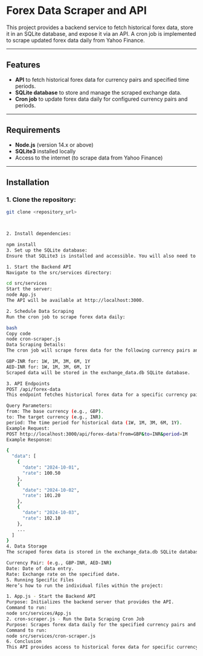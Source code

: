 # Forex Data Scraper and API

This project provides a backend service to fetch historical forex data, store it in an SQLite database, and expose it via an API. A cron job is implemented to scrape updated forex data daily from Yahoo Finance.

---

## Features

- **API** to fetch historical forex data for currency pairs and specified time periods.
- **SQLite database** to store and manage the scraped exchange data.
- **Cron job** to update forex data daily for configured currency pairs and periods.

---

## Requirements

- **Node.js** (version 14.x or above)
- **SQLite3** installed locally
- Access to the internet (to scrape data from Yahoo Finance)

---

## Installation

### 1. Clone the repository:

```bash
git clone <repository_url>



2. Install dependencies:

npm install
3. Set up the SQLite database:
Ensure that SQLite3 is installed and accessible. You will also need to configure the database if necessary.

1. Start the Backend API
Navigate to the src/services directory:

cd src/services
Start the server:
node App.js
The API will be available at http://localhost:3000.

2. Schedule Data Scraping
Run the cron job to scrape forex data daily:

bash
Copy code
node cron-scraper.js
Data Scraping Details:
The cron job will scrape forex data for the following currency pairs and time periods:

GBP-INR for: 1W, 1M, 3M, 6M, 1Y
AED-INR for: 1W, 1M, 3M, 6M, 1Y
Scraped data will be stored in the exchange_data.db SQLite database.

3. API Endpoints
POST /api/forex-data
This endpoint fetches historical forex data for a specific currency pair and time period.

Query Parameters:
from: The base currency (e.g., GBP).
to: The target currency (e.g., INR).
period: The time period for historical data (1W, 1M, 3M, 6M, 1Y).
Example Request:
POST http://localhost:3000/api/forex-data?from=GBP&to=INR&period=1M
Example Response:

{
  "data": [
    {
      "date": "2024-10-01",
      "rate": 100.50
    },
    {
      "date": "2024-10-02",
      "rate": 101.20
    },
    {
      "date": "2024-10-03",
      "rate": 102.10
    },
    ...
  ]
}
4. Data Storage
The scraped forex data is stored in the exchange_data.db SQLite database with the following structure:

Currency Pair: (e.g., GBP-INR, AED-INR)
Date: Date of data entry.
Rate: Exchange rate on the specified date.
5. Running Specific Files
Here’s how to run the individual files within the project:

1. App.js - Start the Backend API
Purpose: Initializes the backend server that provides the API.
Command to run:
node src/services/App.js
2. cron-scraper.js - Run the Data Scraping Cron Job
Purpose: Scrapes forex data daily for the specified currency pairs and time periods.
Command to run:
node src/services/cron-scraper.js
6. Conclusion
This API provides access to historical forex data for specific currency pairs and time periods. The cron job ensures that data is scraped and updated daily, ensuring accurate and up-to-date information.


